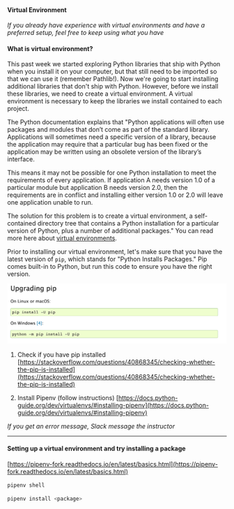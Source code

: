 #### Virtual Environment
*If you already have experience with virtual environments and have a preferred setup, feel free to keep using what you have*

#### What is virtual environment?

This past week we started exploring Python libraries that ship with Python when you install it on your computer, but that still need to be imported so that we can use it (remember Pathlib!). Now we're going to start installing additional libraries that don't ship with Python. However, before we install these libraries, we need to create a virtual environment. A virtual environment is necessary to keep the libraries we install contained to each project.

The Python documentation explains that "Python applications will often use packages and modules that don’t come as part of the standard library. Applications will sometimes need a specific version of a library, because the application may require that a particular bug has been fixed or the application may be written using an obsolete version of the library’s interface.

This means it may not be possible for one Python installation to meet the requirements of every application. If application A needs version 1.0 of a particular module but application B needs version 2.0, then the requirements are in conflict and installing either version 1.0 or 2.0 will leave one application unable to run.

The solution for this problem is to create a virtual environment, a self-contained directory tree that contains a Python installation for a particular version of Python, plus a number of additional packages." You can read more here about [virtual environments](https://docs.python.org/3/tutorial/venv.html).

Prior to installing our virtual environment, let's make sure that you have the latest version of `pip`, which stands for "Python Installs Packages." Pip comes built-in to Python, but run this code to ensure you have the right version.

![install pip](../week5/images/install_pip.png)

1. Check if you have pip installed [https://stackoverflow.com/questions/40868345/checking-whether-the-pip-is-installed](https://stackoverflow.com/questions/40868345/checking-whether-the-pip-is-installed)

2. Install Pipenv (follow instructions) [https://docs.python-guide.org/dev/virtualenvs/#installing-pipenv](https://docs.python-guide.org/dev/virtualenvs/#installing-pipenv)

*If you get an error message, Slack message the instructor*

---
#### Setting up a virtual environment and try installing a package

[https://pipenv-fork.readthedocs.io/en/latest/basics.html](https://pipenv-fork.readthedocs.io/en/latest/basics.html)
```sh
pipenv shell
```
```sh
pipenv install <package>
```